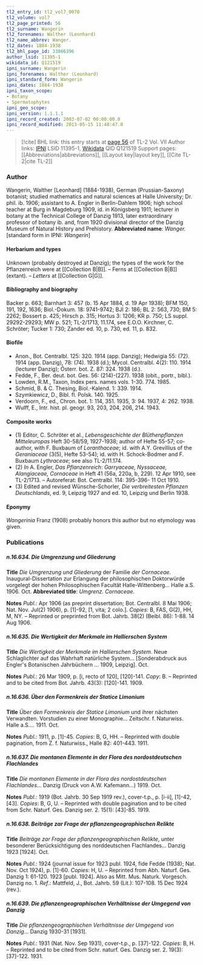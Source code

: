 ```yaml
---
tl2_entry_id: tl2_vol7_0070
tl2_volume: vol7
tl2_page_printed: 56
tl2_surname: Wangerin
tl2_forenames: Walther (Leonhard)
tl2_name_abbrev: Wanger.
tl2_dates: 1884-1938
tl2_bhl_page_id: 33066396
author_lsid: 11395-1
wikidata_id: Q121519
ipni_surname: Wangerin
ipni_forenames: Walther (Leonhard)
ipni_standard_form: Wangerin
ipni_dates: 1884-1938
ipni_taxon_scope: 
- Botany
- Spermatophytes
ipni_geo_scope: 
ipni_version: 1.1.1.1
ipni_record_created: 2003-07-02 00:00:00.0
ipni_record_modified: 2013-05-15 11:48:47.0
---
```


> [!cite] BHL link: this entry starts at [page 56](https://www.biodiversitylibrary.org/page/33066396) of TL-2 Vol. VII
> Author links: [IPNI](https://www.ipni.org/a/11395-1) LSID 11395-1, [Wikidata](https://www.wikidata.org/wiki/Q121519) QID Q121519
> Support pages: [[Abbreviations|abbreviations]], [[Layout key|layout key]], [[Cite TL-2|cite TL-2]]

### Author

Wangerin, Walther \[Leonhard\] (1884-1938), German (Prussian-Saxony) botanist; studied mathematics and natural sciences at Halle University; Dr. phil. ib. 1906; assistant to A. Engler in Berlin-Dahlem 1906; high school teacher at Burg in Magdeburg 1909, id. in Königsberg 1911; lecturer in botany at the Technical College of Danzig 1913, later extraordinary professor of botany ib. and, from 1920 divisional director of the Danzig Museum of Natural History and Prehistory. 
**Abbreviated name**: *Wanger.* \[standard form in IPNI: *Wangerin*\]

#### Herbarium and types

Unknown (probably destroyed at Danzig); the types of the work for the Pflanzenreich were at [[Collection B|B]]. – Ferns at [[Collection B|B]] (extant). – *Letters* at [[Collection G|G]].

#### Bibliography and biography

Backer p. 663; Barnhart 3: 457 (b. 15 Apr 1884, d. 19 Apr 1938); BFM 150, 191, 192, 1636; Biol.-Dokum. 18: 9741-9742; BJI 2: 186; BL 2: 563, 730; BM 5: 2262; Bossert p. 425; Hirsch p. 315; Hortus 3: 1206; KR p. 750; LS suppl. 29292-29293; MW p. 521; TL-2/1713, 11.174, see E.O.O. Kirchner, C. Schröter; Tucker 1: 730; Zander ed. 10, p. 730, ed. 11, p. 832.

#### Biofile

- Anon., Bot. Centralbl. 125: 320. 1914 (app. Danzig); Hedwigia 55: (72). 1914 (app. Danzig), 78: (74). 1938 (d.); Mycol. Centralbl. 4(2): 110. 1914 (lecturer Danzig); Österr. bot. Z. 87: 324. 1938 (d.).
- Fedde, F., Ber. deut. bot. Ges. 56: (214)-(227). 1938 (obit., portr., bibl.).
- Lowden, R.M., Taxon, Index pers. names vols. 1-30. 774. 1985.
- Schmid, B. & C. Thesing, Biol.-Kalend. 1: 339. 1914.
- Szymkiewicz, D., Bibl. fl. Polsk. 140. 1925.
- Verdoorn, F., ed., Chron. bot. 1: 114, 351. 1935, 3: 94. 1937, 4: 262. 1938.
- Wulff, E., Intr. hist. pl. geogr. 93, 203, 204, 206, 214. 1943.

#### Composite works

- (1) Editor, C. Schröter et al., *Lebensgeschichte der Blüthenpflanzen Mitteleuropas* Heft 30-58/59, 1927-1938; author of Hefte 55-57; co-author, with F. Buxbaum of *Loranthaceae*; id. with A.Y. Grevillius of the *Geraniaceae* (3(5), Hefte 53-54); id. with H. Schock-Bodmer and F. Buxbaum *Lythraceae*; see also TL-2/11.174.
- (2) *In* A. Engler, *Das Pflanzenreich*: *Garryaceae, Nyssaceae, Alangiaceae, Cornaceae* in Heft 41 (56a, 220a, b, 229). 12 Apr 1910, see TL-2/1713. – Autoreferat: Bot. Centralbl. 114: 395-396- 11 Oct 1910.
- (3) Edited and revised Wünsche-Schorler, *Die verbreitesten Pflanzen Deutschlands*, ed. 9, Leipzig 1927 and ed. 10, Leipzig und Berlin 1938.

#### Eponymy

*Wangerinia* Franz (1908) probably honors this author but no etymology was given.

### Publications

##### n.16.634. Die Umgrenzung und Gliederung

**Title**
*Die Umgrenzung und Gliederung* der Familie *der Cornaceae*. Inaugural-Dissertation zur Erlangung der philosophischen Doktorwürde vorgelegt der hohen Philosophischen Facultät Halle-Wittenberg... Halle a.S. 1906. Oct.
**Abbreviated title**: *Umgrenz. Cornaceae*.

**Notes**
*Publ*.: Apr 1906 (as preprint dissertation; Bot. Centralbl. 8 Mai 1906; Nat. Nov. Jul(2) 1906), p. \[1\]-92, \[1, vita; 2 colo.\]. *Copies*: B, FAS, G(2), HH, M, NY. – Reprinted or preprinted from Bot. Jahrb. 38(2) (Beibl. 86): 1-88. 14 Aug 1906.

##### n.16.635. Die Wertigkeit der Merkmale im Hallierschen System

**Title**
*Die Wertigkeit der Merkmale im Hallierschen System*. Neue Schlaglichter auf das Wahrhaft natürliche System... \[Sonderabdruck aus Engler's Botanischen Jahrbüchern ... 1909, Leipzig\]. Oct.

**Notes**
*Publ*.: 26 Mar 1909, p. \[i, recto of 120\], \[120\]-141. *Copy*: B. – Reprinted and to be cited from Bot. Jahrb. 43(3): \[120\]-141. 1909.

##### n.16.636. Über den Formenkreis der Statice Limonium

**Title**
*Über den Formenkreis der Statice Limonium* und ihrer nächsten Verwandten. Vorstudien zu einer Monographie... Zeitschr. f. Naturwiss. Halle a.S.... 1911. Oct.

**Notes**
*Publ*.: 1911, p. \[1\]-45. *Copies*: B, G, HH. – Reprinted with double pagination, from Z. f. Naturwiss., Halle 82: 401-443. 1911.

##### n.16.637. Die montanen Elemente in der Flora des nordostdeutschen Flachlandes

**Title**
*Die montanen Elemente in der Flora des nordostdeutschen Flachlandes*... Danzig (Druck von A.W. Kafemann...) 1919. Oct.

**Notes**
*Publ*.: 1919 (Bot. Jahrb. 30 Sep 1919 rev.), cover-t.p., p. \[i-ii\], \[1\]-42, \[43\]. *Copies*: B, G, U. – Reprinted with double pagination and to be cited from Schr. Naturf. Ges. Danzig ser. 2. 15(1): \[43\]-85. 1919.

##### n.16.638. Beiträge zar Frage der pflanzengeographischen Relikte

**Title**
*Beiträge zar Frage der pflanzengeographischen Relikte*, unter besonderer Berücksichtigung des norddeutschen Flachlandes... Danzig 1923 \[1924\]. Oct.

**Notes**
*Publ*.: 1924 (journal issue for 1923 publ. 1924, fide Fedde (1938); Nat. Nov. Oct 1924), p. \[1\]-60. *Copies*: H, U. – Reprinted from Abh. Naturf. Ges. Danzig 1: 61-120. 1923 \[publ. 1924\]. Also as Mitt. Mus. Naturk. Vorgesch. Danzig no. 1.
*Ref*.: Mattfeld, J., Bot. Jahrb. 59 (Lit.): 107-108. 15 Dec 1924 (rev.).

##### n.16.639. Die pflanzengeographischen Verhältnisse der Umgegend von Danzig

**Title**
*Die pflanzengeographischen Verhältnisse der Umgegend von Danzig*... Danzig 1930-31 \[1931\].

**Notes**
*Publ*.: 1931 (Nat. Nov. Sep 1931), cover-t.p., p. \[37\]-122. *Copies*: B, H. – Reprinted and to be cited from Schr. naturf. Ges. Danzig ser. 2. 19(3): \[37\]-122. 1931.

